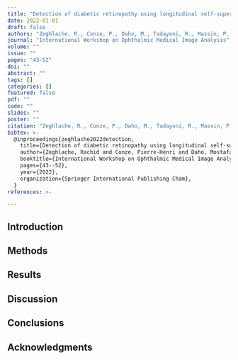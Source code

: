 ```yaml
---
title: "Detection of diabetic retinopathy using longitudinal self-supervised learning"
date: 2022-01-01
draft: false
authors: "Zeghlache, R., Conze, P., Daho, M., Tadayoni, R., Massin, P., Cochener, B., Quellec, G., & Lamard, M."
journal: "International Workshop on Ophthalmic Medical Image Analysis"
volume: ""
issue: ""
pages: "43-52"
doi: ""
abstract: ""
tags: []
categories: []
featured: false
pdf: ""
code: ""
slides: ""
poster: ""
citation: "Zeghlache, R., Conze, P., Daho, M., Tadayoni, R., Massin, P., Cochener, B., Quellec, G., and Lamard, M. (2022). Detection of diabetic retinopathy using longitudinal self-supervised learning. International Workshop on Ophthalmic Medical Image Analysis."
bibtex: >-
  @inproceedings{zeghlache2022detection,
    title={Detection of diabetic retinopathy using longitudinal self-supervised learning},
    author={Zeghlache, Rachid and Conze, Pierre-Henri and Daho, Mostafa El Habib and Tadayoni, Ramin and Massin, Pascal and Cochener, Béatrice and Quellec, Gwenolé and Lamard, Mathieu},
    booktitle={International Workshop on Ophthalmic Medical Image Analysis},
    pages={43--52},
    year={2022},
    organization={Springer International Publishing Cham},
  }
references: >-

---
```


## Introduction

## Methods

## Results

## Discussion

## Conclusions

## Acknowledgments
